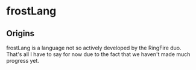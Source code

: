 frostLang
=========

Origins
-------

frostLang is a language not so actively developed by the RingFire duo. That's all I have to say for now due to the fact that we haven't made much progress yet.
